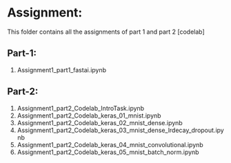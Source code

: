 # Assignment:

This folder contains all the assignments of part 1 and part 2 [codelab]

## Part-1:
1. Assignment1_part1_fastai.ipynb

## Part-2:
1. Assignment1_part2_Codelab_IntroTask.ipynb
2. Assignment1_part2_Codelab_keras_01_mnist.ipynb
3. Assignment1_part2_Codelab_keras_02_mnist_dense.ipynb
4. Assignment1_part2_Codelab_keras_03_mnist_dense_lrdecay_dropout.ipynb
5. Assignment1_part2_Codelab_keras_04_mnist_convolutional.ipynb
6. Assignment1_part2_Codelab_keras_05_mnist_batch_norm.ipynb

